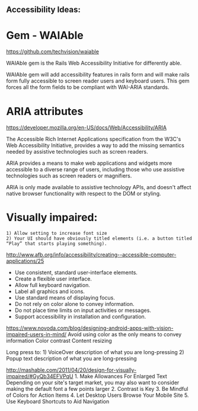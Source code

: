 ## Accessibility Ideas:

# Gem - WAIAble
https://github.com/techvision/waiable

WAIAble gem is the Rails W​eb A​ccessibility I​nitiative for differently able.

WAIAble gem will add accessibility features in rails form and will make rails form fully accessible to screen reader users and keyboard users. This gem forces all the form fields to be compliant with WAI-ARIA standards.

# ARIA attributes
  https://developer.mozilla.org/en-US/docs/Web/Accessibility/ARIA

  The Accessible Rich Internet Applications specification from the W3C's Web Accessibility Initiative, provides a way to add the missing semantics needed by assistive technologies such as screen readers.

  ARIA provides a means to make web applications and widgets more accessible to a diverse range of users, including those who use assistive technologies such as screen readers or magnifiers.

  ARIA is only made available to assistive technology APIs, and doesn't affect native browser functionality with respect to the DOM or styling.

# Visually impaired:
	1) Allow setting to increase font size
	2) Your UI should have obviously titled elements (i.e. a button titled “Play” that starts playing something).


http://www.afb.org/info/accessibility/creating--accessible-computer-applications/25
- Use consistent, standard user-interface elements.
- Create a flexible user interface.
- Allow full keyboard navigation.
- Label all graphics and icons.
- Use standard means of displaying focus.
- Do not rely on color alone to convey information.
- Do not place time limits on input activities or messages.
- Support accessibility in installation and configuration.


https://www.novoda.com/blog/designing-android-apps-with-vision-impaired-users-in-mind/
Avoid using color as the only means to convey information
Color contrast
Content resizing

Long press to:
	1) VoiceOver description of what you are long-pressing
	2) Popup text description of what you are long-pressing

http://mashable.com/2011/04/20/design-for-visually-impaired/#GyQb34EFVPqU
	1. Make Allowances For Enlarged Text
	Depending on your site's target market, you may also want to consider making the default font a few points larger
	2. Contrast is Key
	3. Be Mindful of Colors for Action Items
	4. Let Desktop Users Browse Your Mobile Site
	5. Use Keyboard Shortcuts to Aid Navigation

